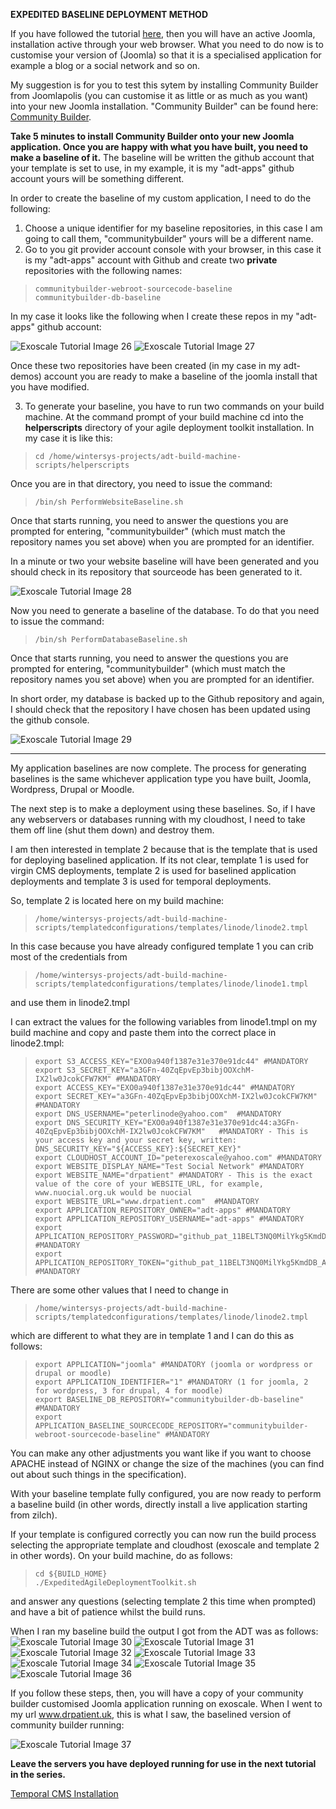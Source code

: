 **EXPEDITED BASELINE DEPLOYMENT METHOD**

If you have followed the tutorial [here](./expedited-virgin-joomla.md), then you will have an active Joomla, installation active through your web browser.
What you need to do now is to customise your version of (Joomla) so that it is a specialised application for example a blog or a social network and so on. 

My suggestion is for you to test this sytem by installing Community Builder from Joomlapolis (you can customise it as little or as much as you want) into your new Joomla installation. "Community Builder" can be found here: [Community Builder](https://www.joomlapolis.com). 

**Take 5 minutes to install Community Builder onto your new Joomla application. Once you are happy with what you have built, you need to make a baseline of it.** The baseline will be written the github account that your template is set to use, in my example, it is my "adt-apps" github account yours will be something different. 

In order to create the baseline of my custom application, I need to do the following:

1. Choose a unique identifier for my baseline repositories, in this case I am going to call them, "communitybuilder" yours will be a different name.
2. Go to you git provider account console with your browser, in this case it is my "adt-apps" account with Github and create two **private** repositories with the following names:

>     communitybuilder-webroot-sourcecode-baseline
>     communitybuilder-db-baseline

In my case it looks like the following when I create these repos in my "adt-apps" github account:

![](images/expedited/exo26.png "Exoscale Tutorial Image 26")
![](images/expedited/exo27.png "Exoscale Tutorial Image 27")

Once these two repositories have been created (in my case in my adt-demos) account you are ready to make a baseline of the joomla install that you have modified. 

3. To generate your baseline, you have to run two commands on your build machine. At the command prompt of your build machine cd into the **helperscripts** directory of your agile deployment toolkit installation. In my case it is like this:

>     cd /home/wintersys-projects/adt-build-machine-scripts/helperscripts

Once you are in that directory, you need to issue the command:

>     /bin/sh PerformWebsiteBaseline.sh

Once that starts running, you need to answer the questions you are prompted for entering, "communitybuilder" (which must match the repository names you set above) when you are prompted for an identifier. 

In a minute or two your website baseline will have been generated and you should check in its repository that sourceode has been generated to it. 

![](images/expedited/exo28.png "Exoscale Tutorial Image 28")

Now you need to generate a baseline of the database. To do that you need to issue the command:

>     /bin/sh PerformDatabaseBaseline.sh

Once that starts running, you need to answer the questions you are prompted for entering, "communitybuilder" (which must match the repository names you set above) when you are prompted for an identifier. 

In short order, my database is backed up to the Github repository and again, I should check that the repository I have chosen has been updated using the github console.

![](images/expedited/exo29.png "Exoscale Tutorial Image 29")

-----------------------------------------------

My application baselines are now complete. The process for generating baselines is the same whichever application type you have built, Joomla, Wordpress, Drupal or Moodle. 

The next step is to make a deployment using these baselines. So, if I have any webservers or databases running with my cloudhost, I need to take them off line (shut them down) and destroy them. 

I am then interested in template 2 because that is the template that is used for deploying baselined application. If its not clear, template 1 is used for virgin CMS deployments, template 2 is used for baselined application deployments and template 3 is used for temporal deployments. 

So, template 2 is located here on my build machine:

>     /home/wintersys-projects/adt-build-machine-scripts/templatedconfigurations/templates/linode/linode2.tmpl

In this case because you have already configured template 1 you can crib most of the credentials from 

>     /home/wintersys-projects/adt-build-machine-scripts/templatedconfigurations/templates/linode/linode1.tmpl

and use them in linode2.tmpl

I can extract the values for the following variables from linode1.tmpl on my build machine and copy and paste them into the correct place in linode2.tmpl:

>     export S3_ACCESS_KEY="EXO0a940f1387e31e370e91dc44" #MANDATORY
>     export S3_SECRET_KEY="a3GFn-40ZqEpvEp3bibjOOXchM-IX2lw0JcokCFW7KM" #MANDATORY
>     export ACCESS_KEY="EXO0a940f1387e31e370e91dc44" #MANDATORY
>     export SECRET_KEY="a3GFn-40ZqEpvEp3bibjOOXchM-IX2lw0JcokCFW7KM" #MANDATORY
>     export DNS_USERNAME="peterlinode@yahoo.com"  #MANDATORY
>     export DNS_SECURITY_KEY="EXO0a940f1387e31e370e91dc44:a3GFn-40ZqEpvEp3bibjOOXchM-IX2lw0JcokCFW7KM"   #MANDATORY - This is your access key and your secret key, written: DNS_SECURITY_KEY="${ACCESS_KEY}:${SECRET_KEY}"
>     export CLOUDHOST_ACCOUNT_ID="peterexoscale@yahoo.com" #MANDATORY
>     export WEBSITE_DISPLAY_NAME="Test Social Network" #MANDATORY
>     export WEBSITE_NAME="drpatient" #MANDATORY - This is the exact value of the core of your WEBSITE_URL, for example, www.nuocial.org.uk would be nuocial
>     export WEBSITE_URL="www.drpatient.com"  #MANDATORY
>     export APPLICATION_REPOSITORY_OWNER="adt-apps" #MANDATORY
>     export APPLICATION_REPOSITORY_USERNAME="adt-apps" #MANDATORY
>     export APPLICATION_REPOSITORY_PASSWORD="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k4" #MANDATORY
>     export APPLICATION_REPOSITORY_TOKEN="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k4" #MANDATORY


There are some other values that I need to change in 

>     /home/wintersys-projects/adt-build-machine-scripts/templatedconfigurations/templates/linode/linode2.tmpl

which are different to what they are in template 1 and I can do this as follows:

>     export APPLICATION="joomla" #MANDATORY (joomla or wordpress or drupal or moodle)
>     export APPLICATION_IDENTIFIER="1" #MANDATORY (1 for joomla, 2 for wordpress, 3 for drupal, 4 for moodle)
>     export BASELINE_DB_REPOSITORY="communitybuilder-db-baseline" #MANDATORY
>     export APPLICATION_BASELINE_SOURCECODE_REPOSITORY="communitybuilder-webroot-sourcecode-baseline" #MANDATORY

You can make any other adjustments you want like if you want to choose APACHE instead of NGINX or change the size of the machines (you can find out about such things in the specification).

With your baseline template fully configured, you are now ready to perform a baseline build (in other words, directly install a live application starting from zilch).

If your template is configured correctly you can now run the build process selecting the appropriate template and cloudhost (exoscale and template 2 in other words). On your build machine, do as follows:

>     cd ${BUILD_HOME}
>     ./ExpeditedAgileDeploymentToolkit.sh

and answer any questions (selecting template 2 this time when prompted) and have a bit of patience whilst the build runs. 

When I ran my baseline build the output I got from the ADT was as follows:  
![](images/expedited/exo30.png "Exoscale Tutorial Image 30")
![](images/expedited/exo31.png "Exoscale Tutorial Image 31")
![](images/expedited/exo32.png "Exoscale Tutorial Image 32")
![](images/expedited/exo33.png "Exoscale Tutorial Image 33")
![](images/expedited/exo34.png "Exoscale Tutorial Image 34")
![](images/expedited/exo35.png "Exoscale Tutorial Image 35")
![](images/expedited/exo36.png "Exoscale Tutorial Image 36")

If you follow these steps, then, you will have a copy of your community builder customised Joomla application running on exoscale.
When I went to my url www.drpatient.uk, this is what I saw, the baselined version of community builder running:

![](images/expedited/exo37.png "Exoscale Tutorial Image 37")

**Leave the servers you have deployed running for use in the next tutorial in the series.**

[Temporal CMS Installation](./expedited-temporal-joomla.md)
